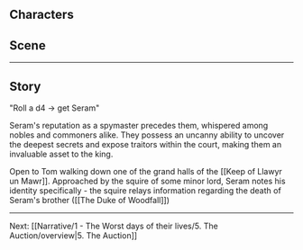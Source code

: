 ## Characters


## Scene

---

## Story

"Roll a d4 -> get Seram"

Seram's reputation as a spymaster precedes them, whispered among nobles and commoners alike. They possess an uncanny ability to uncover the deepest secrets and expose traitors within the court, making them an invaluable asset to the king.

Open to Tom walking down one of the grand halls of the [[Keep of Llawyr un Mawr]]. Approached by the squire of some minor lord, Seram notes his identity specifically - the squire relays information regarding the death of Seram's brother ([[The Duke of Woodfall]])

---
Next: [[Narrative/1 - The Worst days of their lives/5. The Auction/overview|5. The Auction]]

